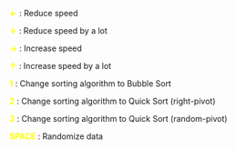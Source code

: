 

<span style="color:yellow">**←**</span> : Reduce speed 

<span style="color:yellow">**↓**</span>  : Reduce speed by a lot

<span style="color:yellow">**→**</span> : Increase speed

<span style="color:yellow">**↑**</span>  : Increase speed by a lot

<span style="color:yellow">**1**</span>  : Change sorting algorithm to Bubble Sort

<span style="color:yellow">**2**</span>  : Change sorting algorithm to Quick Sort (right-pivot)

<span style="color:yellow">**3**</span>  : Change sorting algorithm to Quick Sort (random-pivot)

<span style="color:yellow">**SPACE**</span> : Randomize data


